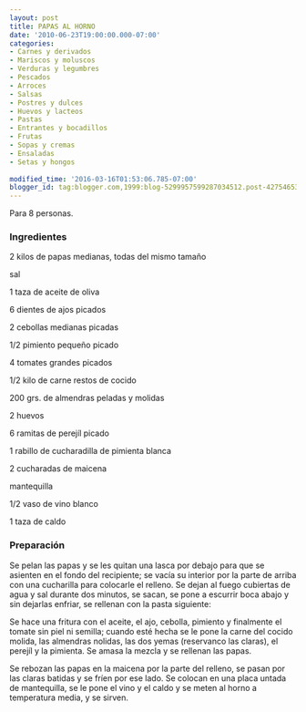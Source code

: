 ```yaml
---
layout: post
title: PAPAS AL HORNO
date: '2010-06-23T19:00:00.000-07:00'
categories:
- Carnes y derivados
- Mariscos y moluscos
- Verduras y legumbres
- Pescados
- Arroces
- Salsas
- Postres y dulces
- Huevos y lacteos
- Pastas
- Entrantes y bocadillos
- Frutas
- Sopas y cremas
- Ensaladas
- Setas y hongos
 
modified_time: '2016-03-16T01:53:06.785-07:00'
blogger_id: tag:blogger.com,1999:blog-5299957599287034512.post-427546534080925250
---
```


Para 8 personas.

<h3>Ingredientes</h3>

2 kilos de papas medianas, todas del mismo tamaño

sal

1 taza de aceite de oliva

6 dientes de ajos picados

2 cebollas medianas picadas

1/2 pimiento pequeño picado

4 tomates grandes picados

1/2 kilo de carne restos de cocido

200 grs. de almendras peladas y molidas

2 huevos

6 ramitas de perejíl picado

1 rabillo de cucharadilla de pimienta blanca

2 cucharadas de maicena

mantequilla

1/2 vaso de vino blanco

1 taza de caldo

<h3>Preparación</h3>

Se pelan las papas y se les quitan una lasca por debajo para que se asienten en el fondo del recipiente; se vacía su interior por la parte de arriba con una cucharilla para colocarle el relleno. Se dejan al fuego cubiertas de agua y sal durante dos minutos, se sacan, se pone a escurrir boca abajo y sin dejarlas enfriar, se rellenan con la pasta siguiente:

Se hace una fritura con el aceite, el ajo, cebolla, pimiento y finalmente el tomate sin piel ni semilla; cuando esté hecha se le pone la carne del cocido molida, las almendras nolidas, las dos yemas (reservanco las claras), el perejíl y la pimienta. Se amasa la mezcla y se rellenan las papas.

Se rebozan las papas en la maicena por la parte del relleno, se pasan por las claras batidas y se fríen por ese lado. Se colocan en una placa untada de mantequilla, se le pone el vino y el caldo y se meten al horno a temperatura media, y se sirven.

